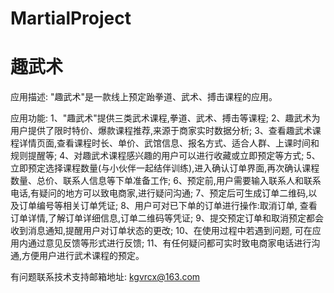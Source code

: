 # MartialProject
# 趣武术

应用描述: "趣武术"是一款线上预定跆拳道、武术、搏击课程的应用。

应用功能: 
      1、"趣武术"提供三类武术课程,拳道、武术、搏击等课程; 
      2、趣武术为用户提供了限时特价、爆款课程推荐,来源于商家实时数据分析; 
      3、查看趣武术课程详情页面,查看课程时长、单价、武馆信息、报名方式、适合人群、上课时间和规则提醒等; 
      4、对趣武术课程感兴趣的用户可以进行收藏或立即预定等方式; 
      5、立即预定选择课程数量(与小伙伴一起结伴训练),进入确认订单界面,再次确认课程数量、总价、联系人信息等下单准备工作; 
      6、预定前,用户需要输入联系人和联系电话,有疑问的地方可以致电商家,进行疑问沟通; 
      7、预定后可生成订单二维码,以及订单编号等相关订单凭证; 
      8、用户可对已下单的订单进行操作:取消订单, 查看订单详情,了解订单详细信息,订单二维码等凭证; 
      9、提交预定订单和取消预定都会收到消息通知,提醒用户对订单状态的更改; 
      10、在使用过程中若遇到问题, 可在应用内通过意见反馈等形式进行反馈; 
      11、有任何疑问都可实时致电商家电话进行沟通,方便用户进行武术课程的预定。

有问题联系技术支持邮箱地址: kgvrcx@163.com
